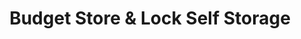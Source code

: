 ---
title: "Budget Store & Lock Self Storage"
url: /allentown/budget-store-and-lock-self-storage-north-quebec-street/
shop: storage rental
---